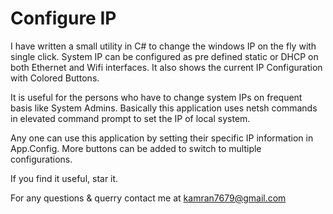 # Configure IP
I have written a small utility in C# to change the windows IP on the fly with single click. System IP can be configured as pre defined static or DHCP on both Ethernet and Wifi interfaces. It also shows the current IP Configuration with Colored Buttons.

It is useful for the persons who have to change system IPs on frequent basis like System Admins. Basically this application uses netsh commands in elevated command prompt to set the IP of local system.

Any one can use this application by setting their specific IP information in App.Config.
More buttons can be added to switch to multiple configurations.

If you find it useful, star it.

For any questions & querry contact me at kamran7679@gmail.com
